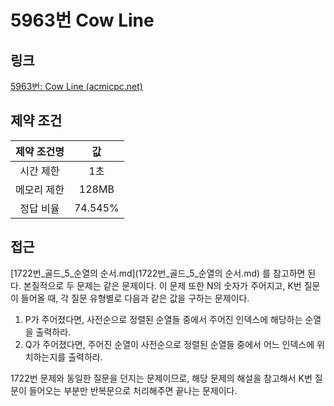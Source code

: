 # 5963번 Cow Line

## 링크

[5963번: Cow Line (acmicpc.net)](https://www.acmicpc.net/problem/5963)

## 제약 조건

| 제약 조건명 |   값    |
| :---------: | :-----: |
|  시간 제한  |   1초   |
| 메모리 제한 |  128MB  |
|  정답 비율  | 74.545% |

## 접근

 [1722번_골드_5_순열의 순서.md](1722번_골드_5_순열의 순서.md) 를 참고하면 된다. 본질적으로 두 문제는 같은 문제이다. 이 문제 또한 N의 숫자가 주어지고, K번 질문이 들어올 때, 각 질문 유형별로 다음과 같은 값을 구하는 문제이다.

1. P가 주어졌다면, 사전순으로 정렬된 순열들 중에서 주어진 인덱스에 해당하는 순열을 출력하라.
2. Q가 주어졌다면, 주어진 순열이 사전순으로 정렬된 순열들 중에서 어느 인덱스에 위치하는지를 출력하라.

1722번 문제와 동일한 질문을 던지는 문제이므로, 해당 문제의 해설을 참고해서 K번 질문이 들어오는 부분만 반복문으로 처리해주면 끝나는 문제이다.
